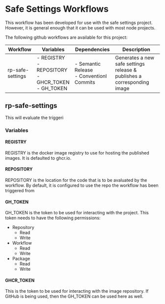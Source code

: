 # Safe Settings Workflows

This workflow has been developed for use with the safe settings project.  However, it is general enough that it can be used with most node projects.

The following github workflows are available for this project:

|Workflow|Variables|Dependencies|Description|
|---|---|---|---|
|rp-safe-settings|- REGISTRY<br/>- REPOSITORY<br/>-GHCR_TOKEN<br/>- GH_TOKEN|- Semantic Release<br/>- Conventionl Commits|Generates a new safe settings release & publishes a corresponding image|


## rp-safe-settings

This will evaluate the triggeri

### Variables

#### REGISTRY
REGISTRY is the docker image registry to use for hosting the published images. It is defaulted to ghcr.io.

#### REPOSITORY
REPOSITORY is the location for the code that is to be avaluated by the workflow.  By default, it is configured to use the repo the workflow has been triggered from

#### GH_TOKEN
GH_TOKEN is the token to be used for interacting with the project.  This token needs to have the following permissions:

- Repository
    - Read
    - Write
- Workflow
    - Read
    - Write
- Package
    - Read
    - Write

#### GHCR_TOKEN
This is the token to be used for interacting with the image repository.  If GitHub is being used, then the GH_TOKEN can be used here as well.
